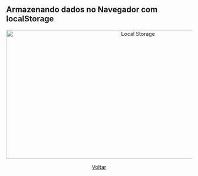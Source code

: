 ## Armazenando dados no Navegador com localStorage ##

<p align="center">
  <img src="https://i.imgur.com/VVsN5cv.png" alt="Local Storage" width="700px" height="350">
</p>

<p align="center">
  <a href="https://github.com/AllanCapistrano/Code-Drops">Voltar</a>
</p>
